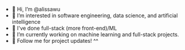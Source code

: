 - 👋 Hi, I’m @alissawu
- 👀 I’m interested in software engineering, data science, and artificial intelligence
- 🫧 I've done full-stack (more front-end)/ML
- 🌱 I’m currently working on machine learning and full-stack projects. 
- 💞️ Follow me for project updates! ^^
  

<!---
alissawu/alissawu is a ✨ special ✨ repository because its `README.md` (this file) appears on your GitHub profile.
You can click the Preview link to take a look at your changes.
--->
